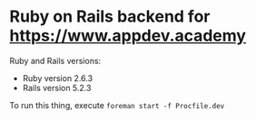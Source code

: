 # Ruby on Rails backend for https://www.appdev.academy

Ruby and Rails versions:

* Ruby version 2.6.3
* Rails version 5.2.3

To run this thing, execute `foreman start -f Procfile.dev`
